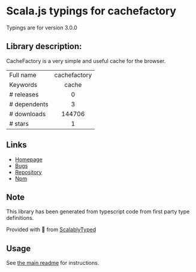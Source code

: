 
# Scala.js typings for cachefactory

Typings are for version 3.0.0

## Library description:
CacheFactory is a very simple and useful cache for the browser.

|                    |                 |
| ------------------ | :-------------: |
| Full name          | cachefactory |
| Keywords           | cache |
| # releases         | 0 |
| # dependents       | 3 |
| # downloads        | 144706 |
| # stars            | 1 |

## Links
- [Homepage](https://github.com/jmdobry/CacheFactory)
- [Bugs](https://github.com/jmdobry/CacheFactory/issues)
- [Repository](https://github.com/jmdobry/CacheFactory)
- [Npm](https://www.npmjs.com/package/cachefactory)
    


## Note
This library has been generated from typescript code from first party type definitions.

Provided with :purple_heart: from [ScalablyTyped](https://github.com/oyvindberg/ScalablyTyped)

## Usage
See [the main readme](../../readme.md) for instructions.


